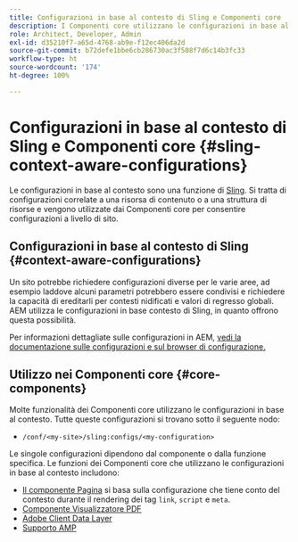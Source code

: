 ```yaml
---
title: Configurazioni in base al contesto di Sling e Componenti core
description: I Componenti core utilizzano le configurazioni in base al contesto di Sling per alcune funzioni
role: Architect, Developer, Admin
exl-id: d35210f7-a65d-4768-ab9e-f12ec406da2d
source-git-commit: b72defe1bbe6cb286730ac3f508f7d6c14b3fc33
workflow-type: ht
source-wordcount: '174'
ht-degree: 100%

---
```


# Configurazioni in base al contesto di Sling e Componenti core {#sling-context-aware-configurations}

Le configurazioni in base al contesto sono una funzione di [Sling](https://sling.apache.org/documentation/bundles/context-aware-configuration/context-aware-configuration.html). Si tratta di configurazioni correlate a una risorsa di contenuto o a una struttura di risorse e vengono utilizzate dai Componenti core per consentire configurazioni a livello di sito.

## Configurazioni in base al contesto di Sling {#context-aware-configurations}

Un sito potrebbe richiedere configurazioni diverse per le varie aree, ad esempio laddove alcuni parametri potrebbero essere condivisi e richiedere la capacità di ereditarli per contesti nidificati e valori di regresso globali. AEM utilizza le configurazioni in base contesto di Sling, in quanto offrono questa possibilità.

Per informazioni dettagliate sulle configurazioni in AEM, [vedi la documentazione sulle configurazioni e sul browser di configurazione.](https://experienceleague.adobe.com/docs/experience-manager-cloud-service/implementing/developing/configurations.html?lang=it)

## Utilizzo nei Componenti core {#core-components}

Molte funzionalità dei Componenti core utilizzano le configurazioni in base al contesto. Tutte queste configurazioni si trovano sotto il seguente nodo:

* `/conf/<my-site>/sling:configs/<my-configuration>`

Le singole configurazioni dipendono dal componente o dalla funzione specifica. Le funzioni dei Componenti core che utilizzano le configurazioni in base al contesto includono:

* [Il componente Pagina](https://github.com/adobe/aem-core-wcm-components/tree/main/content/src/content/jcr_root/apps/core/wcm/components/page/v3/page#loading-of-context-aware-cssjs) si basa sulla configurazione che tiene conto del contesto durante il rendering dei tag `link`, `script` e `meta`.
* [Componente Visualizzatore PDF](https://github.com/adobe/aem-core-wcm-components/tree/master/content/src/content/jcr_root/apps/core/wcm/components/pdfviewer/v1/pdfviewer#context-aware-config)
* [Adobe Client Data Layer](/help/developing/data-layer/overview.md#installation-activation)
* [Supporto AMP](https://github.com/adobe/aem-core-wcm-components/tree/master/extensions/amp)
